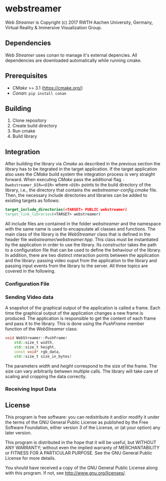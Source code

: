 # webstreamer

*Web Streamer* is Copyright (c) 2017 RWTH Aachen University, Germany,
Virtual Reality & Immersive Visualization Group.

## Dependencies

*Web Streamer* uses conan to manage it's external depencies. All dependencies are downloaded automatically while running cmake.

## Prerequisites

* *CMake* >= 3.1 (https://cmake.org/)
* *Conan*: `pip install conan`

## Building

1. Clone repository
2. Create build directory
3. Run cmake
4. Build library

## Integration

After building the library via _Cmake_ as described in the previous section the library has to be itegrated in the target application. If the target application also uses the _CMake_ build system the integration process is very straight forward. When executing _CMake_ pass the additional flag `-Dwebstreamer_DIR=<DIR>` where `<DIR>` points to the build directory of the library, i.e., the directory that contains the _webstreamer-config.cmake_ file. Then, the necessary include directories and libraries can be added to existing targets as follows:

```cmake
target_include_directories(<TARGET> PUBLIC webstreamer)
target_link_libraries(<TARGET> webstreamer)
```

All include files are contained in the folder _webstreamer_ and the namespace with the same name is used to encapsulate all classes and functions. The main class of the library is the _WebStreamer_ class that is defined in the header file _webstreamer/webstreamer.hpp_. This class must be instantiated by the application in order to use the library. Its constructor takes the path to a configuration file that can be used to define the behaviour of the library. In addition, there are two distinct interaction points between the application and the library: passing video ouput from the application to the library and passing input events from the library to the server. All three topics are covered in the following.

### Configuration File



### Sending Video data

A snapshot of the graphical output of the application is called a frame. Each time the graphical output of the application changes a new frame is produced. The application is responsible to get the content of each frame and pass it to the library. This is done using the _PushFrame_ member function of the _WebStreamer_ class:

```C++
void WebStreamer::PushFrame(
    std::size_t width,
    std::size_t height,
    const void* rgb_data,
    std::size_t size_in_bytes)
```

The parameters _width_ and _height_ correspond to the size of the frame. The size can vary arbitrarily between multiple calls. The library will take care of scaling and cropping the data correctly.

### Receiving Input Data



## License

This program is free software: you can redistribute it and/or modify
it under the terms of the GNU General Public License as published by
the Free Software Foundation, either version 3 of the License, or
(at your option) any later version.

This program is distributed in the hope that it will be useful,
but WITHOUT ANY WARRANTY; without even the implied warranty of
MERCHANTABILITY or FITNESS FOR A PARTICULAR PURPOSE.  See the
GNU General Public License for more details.

You should have received a copy of the GNU General Public License
along with this program.  If not, see http://www.gnu.org/licenses/.
